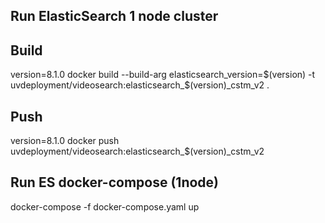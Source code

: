 ## Run ElasticSearch 1 node cluster

## Build

version=8.1.0
docker build --build-arg elasticsearch_version=$(version) -t uvdeployment/videosearch:elasticsearch_$(version)_cstm_v2 .

## Push
version=8.1.0
docker push uvdeployment/videosearch:elasticsearch_$(version)_cstm_v2


## Run ES docker-compose (1node)
docker-compose -f docker-compose.yaml up

